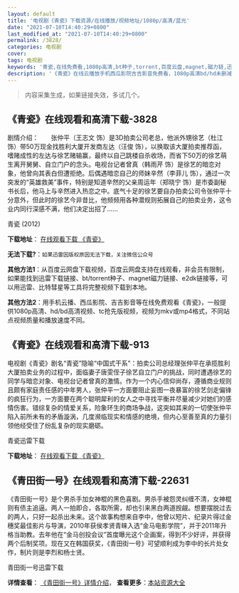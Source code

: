 ```yaml
---
layout: default
title: '电视剧《青瓷》下载资源/在线播放/视频地址/1080p/高清/蓝光'
date: "2021-07-10T14:40:29+0800"
last_modified_at: "2021-07-10T14:40:29+0800"
permalink: /3828/
categories: 电视剧
cover:
tags: 电视剧
keywords: '青瓷,在线免费看,1080p高清,bt种子,torrent,百度云盘,magnet,磁力链,迅雷下载资源'
description: '《青瓷》在线云播放手机西瓜影院吉吉影音免费看，1080p高清bd/hd未删减完整版和tc抢先枪版，mkv/mp4格式，附带bt/torrent种子、magnet/磁力链、百度云盘、网盘资源迅雷下载链接'
---
```


>内容采集生成，如果链接失效，多试几个。


## 《青瓷》在线观看和高清下载-3828

剧情介绍：　　张仲平（王志文 饰）是3D拍卖公司老总，他派外甥徐艺（杜江 饰）带50万现金找胜利大厦开发商左达（汪俊 饰），以换取该大厦拍卖推荐函，嗜赌成性的左达与徐艺赌输赢，最终以自己跳楼自杀收场，而省下50万的徐艺萌生离开舅舅、自立门户的念头。电视台记者曾真（韩雨芹 饰）是徐艺的暗恋对象，他曾向其表白但遭拒绝。后偶遇暗恋自己的师妹辛然（李菲儿 饰），通过一次突发的“英雄救美”事件，特别是知道辛然的父亲周运年（郑晓宁 饰）是市委副秘书长后，他马上与辛然进入热恋之中。底气十足的徐艺要自办拍卖公司令张仲平十分意外，但此时的徐艺今非昔比，他频频用各种潜规则拓展自己的拍卖业务，这令业内同行深感不满，他们决定出招了......


青瓷 (2012)

**下载地址**： [在线观看下载 《青瓷》](https://www.btbtdy.me/btdy/dy10437.html) 


**无法下载?**：`如果迅雷因版权原因无法下载，关注微信公众号 `

**其他方法1**：从百度云网盘下载视频，百度云网盘支持在线观看，非会员有限制，如果能找到迅雷下载链接、bt/torrent种子、magnet磁力链接、e2dk链接等，可以用迅雷、比特彗星等工具将完整视频下载到本地。

**其他方法2**：用手机云播、西瓜影院、吉吉影音等在线免费观看《青瓷》，一般提供1080p高清、hd/bd高清视频、tc抢先版视频，视频为mkv或mp4格式，不同站点视频质量和播放速度不同。


## 《青瓷》在线观看和高清下载-913

电视剧《青瓷》剧名&ldquo;青瓷”隐喻“中国式干系&rdquo;：拍卖公司总经理张仲平在承揽胜利大厦拍卖业务的过程中，面临妻子唐雯侄子徐艺自立门户的挑战，同时遭遇徐艺的同学与暗恋对象、电视台记者曾真的激情。作为一个内心信仰尚存，遵循商业规则且颇有家庭责任感的中年男人，张仲平一方面要阻止妄图一夜暴富的徐艺剑走偏锋的疯狂行为，一方面要在两个聪明犀利的女人之中寻找平衡并尽量减少对她们的感情伤害。错综复杂的情爱关系，险象环生的商场争战，这突如其来的一切使张仲平陷入前所未有的矛盾漩涡，几度濒临现实和情感的绝境，但内心至善至真的力量引领他经受住了纷乱复杂的现实磨砺。


青瓷迅雷下载

**下载地址**： [在线观看下载 《青瓷》](https://www.993dy.com//vod-detail-id-11805.html) 


## 《青田街一号》在线观看和高清下载-22631

《青田街一号》是个男杀手加女神棍的黑色喜剧。男杀手被怨灵纠缠不清，女神棍则有债主追逼。两人一拍即合，各取所需，却也引来黑白两道觊觎。想要摆脱过去的两人，只好一起杀出未来。这个故事构想来自李中，他曾以短片、纪录片得过金穗奖最佳影片与导演，2010年获侯孝贤青睐入选&ldquo;金马电影学院”，并于2011年升格当助教。去年他在&ldquo;金马创投会议”首度曝光这个企画案，得到不少好评，并获得两个后制奖项。现在又在韩国获奖，《青田街一号》可望顺利成为李中的长片处女作，制片则是李烈和杨士贤。<!---剧情end--->


青田街一号迅雷下载

**详情查看**： [《青田街一号》详情介绍](/movie/22631/)， **查看更多**：[本站资源大全](/movie/t/all/)

